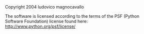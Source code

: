 Copyright 2004 ludovico magnocavallo

The software is licensed according to the terms of the PSF (Python Software Foundation) license found here: http://www.python.org/psf/license/